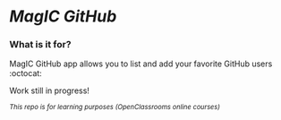  # *MagIC GitHub*
    
  ### **What is it for?** 
  MagIC GitHub app allows you to list and add your favorite GitHub users :octocat:
  
  Work still in progress!
  
  <sub>*This repo is for learning purposes (OpenClassrooms online courses)*</sub>
    

